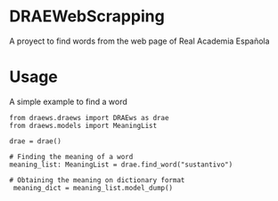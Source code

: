 # DRAEWebScrapping
A proyect to find words from the web page of Real Academia Española

# Usage
A simple example to find a word

```from draews.draews import DRAEws as drae ```   
```from draews.models import MeaningList ```

``` drae = drae() ```

``` # Finding the meaning of a word ```  
``` meaning_list: MeaningList = drae.find_word("sustantivo") ```

``` # Obtaining the meaning on dictionary format ```  
``` meaning_dict = meaning_list.model_dump()```
